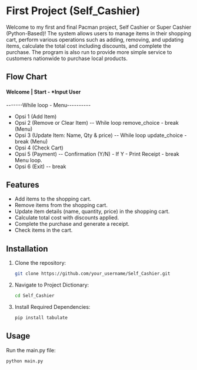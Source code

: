 # First Project (Self_Cashier)

Welcome to my first and final Pacman project, Self Cashier or Super Cashier (Python-Based)! The system allows users to manage items in their shopping cart, perform various operations such as adding, removing, and updating items, calculate the total cost including discounts, and complete the purchase. The program is also run to provide more simple service to customers nationwide to purchase local products.

## Flow Chart
#### Welcome | Start - *Input User
-------While loop - Menu----------
- Opsi 1  (Add Item)
- Opsi 2 (Remove or Clear Item) -- While loop remove_choice - break (Menu)
- Opsi 3 (Update Item: Name, Qty & price) -- While loop update_choice - break (Menu)
- Opsi 4 (Check Cart) 
- Opsi 5 (Payment) -- Confirmation (Y/N) - If Y - Print Receipt - break Menu loop.
- Opsi 6 (Exit) -- break

## Features

- Add items to the shopping cart.
- Remove items from the shopping cart.
- Update item details (name, quantity, price) in the shopping cart.
- Calculate total cost with discounts applied.
- Complete the purchase and generate a receipt.
- Check items in the cart.

## Installation

1. Clone the repository:
   ```bash
   git clone https://github.com/your_username/Self_Cashier.git
2. Navigate to Project Dictionary:
   ```bash
   cd Self_Cashier
3. Install Required Dependencies:
   ```bash
   pip install tabulate

## Usage
Run the main.py file:
```bash
python main.py
